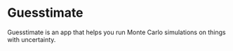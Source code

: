 # Guesstimate

Guesstimate is an app that helps you run Monte Carlo simulations on things with uncertainty.

